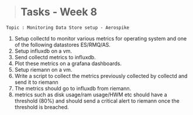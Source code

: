 ># Tasks - Week 8

```
Topic : Monitoring Data Store setup - Aerospike
```

1. Setup collectd to monitor various metrics for operating system and one of the following datastores ES/RMQ/AS.
2. Setup influxdb on a vm.
3. Send collectd metrics to influxdb.
4. Plot these metrics on a grafana dashboards.
5. Setup riemann on a vm.
6. Write a script to collect the metrics previously collected by collectd and send it to riemann
7. The metrics should go to influxdb from riemann.
8. metrics such as disk usage/ram usage/HWM etc should have a threshold (80%) and should send a critical alert to riemann once the threshold is breached.
